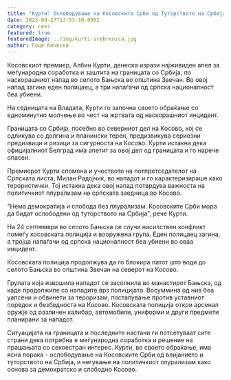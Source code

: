 ```yaml
---
title: "Курти: Ослободување на Косовските Срби од Туторството на Србија"
date: 2023-09-27T13:53:10.095Z
category: свет
featured: true
featuredImage: ../img/kurti-srebrenica.jpg
author: Гоце Кически
---
```

Косовскиот премиер, Албин Курти, денеска изрази најживиден апел за меѓународна соработка и заштита на границата со Србија, по наскорашниот напад во селото Бањска во општина Звечан. Во овој напад загина еден полицаец, а три напаѓачи од српска националност беа убиени.

На седницата на Владата, Курти го започна своето обраќање со едноминутно молчење во чест на жртвата од наскорашниот инцидент.

Границата со Србија, посебно во северниот дел на Косово, кој се одликува со долгина и планински терен, предизвикува сериозни предизвици и ризици за сигурноста на Косово. Курти истакна дека официјалниот Белград има апетит за овој дел од границата и го нарече опасен.

Премиерот Курти спомена и учеството на потпретседателот на Српската листа, Милан Радојчиќ, во нападот и го карактеризираше како терористички. Тој истакна дека овој напад потврдува важноста на политичкиот плурализам на српската заедница во Косово.

"Нема демократија и слобода без плурализам. Косовските Срби мора да бидат ослободени од туторството на Србија", рече Курти.

На 24 септември во селото Бањска се случи насилствен конфликт помеѓу косовската полиција и вооружена група. Еден полицаец загина, а тројца напаѓачи од српска националност беа убиени во оваа инцидент.

Косовската полиција продолжува да го блокира патот што води до селото Бањска во општина Звечан на северот на Косово.

Групата која извршила нападот се засолнила во манастирот Бањска, од каде продолжиле со нападите врз полицијата. Восуммина од нив беа уапсени и обвинети за тероризам, постапување против уставниот поредок и безбедноста на Косово. Косовската полиција откри арсенал оружје од различен калибар, автомобили, униформи и други предмети планирани за нападот.

Ситуацијата на границата и последните настани ги потсетуваат сите страни дека потребна е меѓународна соработка и решение на прашањата со секоестран интерес. Курти, во своето обраќање, има ясна порака - ослободување на Косовските Срби од влијанието и туторството на Србија, и негување на политичкиот плурализам како основа за демократско и слободно Косово.

